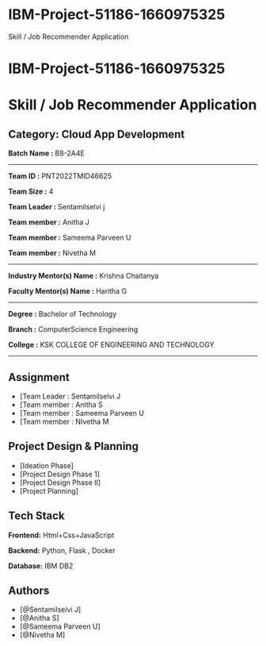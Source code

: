 # IBM-Project-51186-1660975325
Skill / Job Recommender Application
# IBM-Project-51186-1660975325

# Skill / Job Recommender Application


## Category: Cloud App Development


**Batch Name :** B8-2A4E

---

**Team ID :** PNT2022TMID46625

**Team Size :** 4

**Team Leader :** Sentamilselvi j

**Team member :** Anitha J

**Team member :** Sameema Parveen U

**Team member :** Nivetha M



---
**Industry Mentor(s) Name :** Krishna Chaitanya

**Faculty Mentor(s) Name :** Haritha G

---

**Degree	:**	
Bachelor of Technology

**Branch	:**	
ComputerScience Engineering

**College	:**	
KSK COLLEGE OF ENGINEERING AND TECHNOLOGY

---





## Assignment  

 - [Team Leader : Sentamilselvi J
 - [Team member : Anitha S
 - [Team member : Sameema Parveen U
 - [Team member : NIvetha M
 


## Project Design & Planning
- [Ideation Phase]
- [Project Design Phase 1]
- [Project Design Phase II]
- [Project Planning]

## Tech Stack

**Frontend:** Html+Css+JavaScript

**Backend:** Python, Flask , Docker

**Database:** IBM DB2




## Authors

- [@Sentamilselvi J]
- [@Anitha S]
- [@Sameema Parveen U]
- [@Nivetha M]
